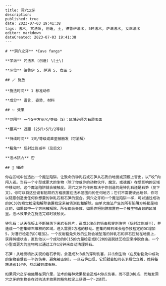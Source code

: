 
    ---
    title: 洞穴之牙
    description: 
    published: true
    date: 2023-07-03 19:41:38
    tags: 法术, 咒法系, 创造, 土, 德鲁伊法术, 5环法术, 萨满法术, 女巫法术
    editor: markdown
    dateCreated: 2023-07-03 19:41:38
    ---

    # **洞穴之牙** *Cave fangs*

    **学派** 咒法系 (创造) \[土\] 

    **环位** 德鲁伊 5, 萨满 5, 女巫 5

    ## 🪄 施放

    **施法时间** 1 标准动作

    **成分** 语言, 姿势, 材料

    ## ✨ 效果  

    **范围** 一个5平方英尺/等级（S）；区域必须为石质表面

    **距离** 近距 (25尺+5尺/2等级)  

    **持续时间** 1天/等级或直至被触发（可消解） 

    **豁免** 反射过则减半（见后文）

    **法术抗力** 否

    ## 📖 描述

    你在区域中创造出一个魔法陷阱，让致命的钟乳石或石笋从石质的地面或顶板上冒出，以“咬”向闯入者。当有一个小型或更大的生物（除了你或你的动物伙伴，魔宠，或魂兽）在受影响的区域中移动时，这个魔法陷阱就会被触发。洞穴之牙的作用取决于你创造的是钟乳石还是石笋（见下文）。你可以将这些设有陷阱的方格放置在法术范围内的任何地方；它们不需要彼此毗邻，你可以随意创造出任何你想要的钟乳石和石笋的混合。洞穴之牙和一个魔法陷阱一样，可以通过成功的DC30的察觉检定和解除装置检定来被侦测到和解除。由单次施法产生的所有陷阱方格都是相连的，如果其中一个方格被解除，所有都会失效。如果你把陷阱放置在一个被生物占领的区域里，法术效果会在施法完成时被触发。

    钟乳石：从天花板上不断掉落下来岩石碎片，造成3d8点的钝击和穿刺伤害（反射过则减半），并造成一个密集碎石堆积的区域，进入需要2方格的移动。密集的碎石堆会给杂技检定的DC增加5，对潜行检定的DC增加2。一个反射豁免失败的生物会被坠落的钟乳石和碎石压制在地面上，获得纠缠状态，直到他以一个成功的DC15的力量检定或DC20的逃脱技艺检定来挣脱自由。一个小型或更大的生物可以通过工作1分钟来自动清理碎石。

    石笋：从地面喷出尖锐的岩石矛刺，会造成3d8点的穿刺伤害，并击倒生物（在反射豁免中成功的生物会受到一半的伤害，避免被击倒）。一旦石笋出现，它们就会如同长矛般伫立着，维持每施法者1分钟，然后破碎成石粉。

    如果洞穴之牙被施展在洞穴里，法术的每种效果都会造成4d8点伤害，而不是3d8点，而触发洞穴之牙的生物会在对抗法术效果的豁免检定上获得一个-2惩罚。
    